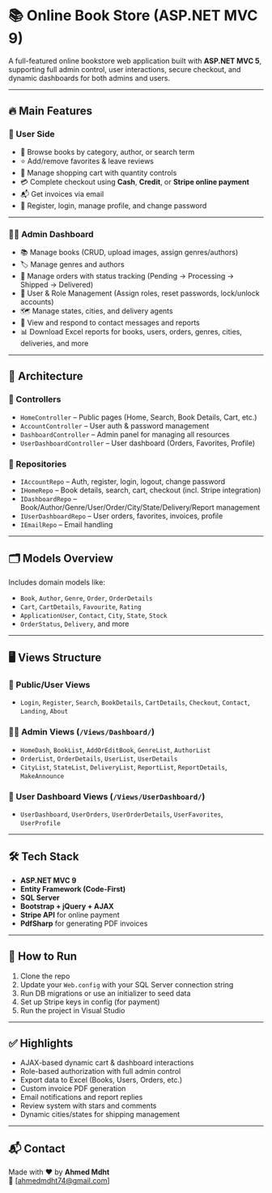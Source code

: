 # 📚 Online Book Store (ASP.NET MVC 9)

A full-featured online bookstore web application built with **ASP.NET MVC 5**, supporting full admin control, user interactions, secure checkout, and dynamic dashboards for both admins and users.

---

## 🔥 Main Features

### 👤 User Side

- 📖 Browse books by category, author, or search term
- ⭐ Add/remove favorites & leave reviews
- 🛒 Manage shopping cart with quantity controls
- 💳 Complete checkout using **Cash**, **Credit**, or **Stripe online payment**
- 📬 Get invoices via email
- 🔐 Register, login, manage profile, and change password

---

### 🧑‍💼 Admin Dashboard

- 📚 Manage books (CRUD, upload images, assign genres/authors)
- 🏷️ Manage genres and authors
- 🚚 Manage orders with status tracking (Pending → Processing → Shipped → Delivered)
- 👥 User & Role Management (Assign roles, reset passwords, lock/unlock accounts)
- 🗺️ Manage states, cities, and delivery agents
- 📝 View and respond to contact messages and reports
- 📊 Download Excel reports for books, users, orders, genres, cities, deliveries, and more

---

## 🧠 Architecture

### 🔸 Controllers

- `HomeController` – Public pages (Home, Search, Book Details, Cart, etc.)
- `AccountController` – User auth & password management
- `DashboardController` – Admin panel for managing all resources
- `UserDashboardController` – User dashboard (Orders, Favorites, Profile)

### 🔸 Repositories

- `IAccountRepo` – Auth, register, login, logout, change password
- `IHomeRepo` – Book details, search, cart, checkout (incl. Stripe integration)
- `IDashboardRepo` – Book/Author/Genre/User/Order/City/State/Delivery/Report management
- `IUserDashboardRepo` – User orders, favorites, invoices, profile
- `IEmailRepo` – Email handling

---

## 🗂️ Models Overview

Includes domain models like:

- `Book`, `Author`, `Genre`, `Order`, `OrderDetails`
- `Cart`, `CartDetails`, `Favourite`, `Rating`
- `ApplicationUser`, `Contact`, `City`, `State`, `Stock`
- `OrderStatus`, `Delivery`, and more

---

## 🖥️ Views Structure

### 📄 Public/User Views

- `Login`, `Register`, `Search`, `BookDetails`, `CartDetails`, `Checkout`, `Contact`, `Landing`, `About`

### 🧑‍💼 Admin Views (`/Views/Dashboard/`)

- `HomeDash`, `BookList`, `AddOrEditBook`, `GenreList`, `AuthorList`
- `OrderList`, `OrderDetails`, `UserList`, `UserDetails`
- `CityList`, `StateList`, `DeliveryList`, `ReportList`, `ReportDetails`, `MakeAnnounce`

### 👤 User Dashboard Views (`/Views/UserDashboard/`)

- `UserDashboard`, `UserOrders`, `UserOrderDetails`, `UserFavorites`, `UserProfile`

---

## 🛠️ Tech Stack

- **ASP.NET MVC 9**
- **Entity Framework (Code-First)**
- **SQL Server**
- **Bootstrap + jQuery + AJAX**
- **Stripe API** for online payment
- **PdfSharp** for generating PDF invoices

---

## 🧾 How to Run

1. Clone the repo  
2. Update your `Web.config` with your SQL Server connection string  
3. Run DB migrations or use an initializer to seed data  
4. Set up Stripe keys in config (for payment)  
5. Run the project in Visual Studio  

---

## ✅ Highlights

- AJAX-based dynamic cart & dashboard interactions  
- Role-based authorization with full admin control  
- Export data to Excel (Books, Users, Orders, etc.)  
- Custom invoice PDF generation  
- Email notifications and report replies  
- Review system with stars and comments  
- Dynamic cities/states for shipping management  

---



## 📬 Contact

Made with ❤️ by **Ahmed Mdht**  
📧 [ahmedmdht74@gmail.com]
